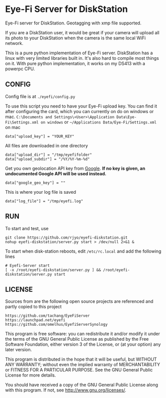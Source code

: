 Eye-Fi Server for DiskStation
===

Eye-Fi server for DiskStation. Geotagging with xmp file supported.

If you are a DiskStation user, it would be great if your camera will upload all its photo to your DiskStation when the camera is the same local WiFi network.

This is a pure python implementation of Eye-Fi server. DiskStation has a linux with very limited libraries built in. It's also hard to compile most things on it. With  pure python implementation, it works on my DS413 with a powerpc CPU.

CONFIG
---
Config file is at `./eyefi/config.py`

To use this script you need to have your Eye-Fi upload key. You can find it after configuring the card, which you can currently on do on windows or mac. `C:\Documents and Settings\<User>\Application Data\Eye-Fi\Settings.xml on windows` or `~/Applications Data/Eye-Fi/Settings.xml` on mac

    data["upload_key"] = "YOUR_KEY"

All files are downloaded in one directory

    data["upload_dir"] = "/tmp/eyefifolder"
    data["upload_subdir"] = "/%Y/%Y-%m-%d"

Get you own geolocation API key from [Google](https://developers.google.com/maps/documentation/business/geolocation/). **If no key is given, an undocumented Google API will be used instead.**

    data["google_geo_key"] = ""

This is where your log file is saved

    data["log_file"] = "/tmp/eyefi.log"

RUN
---
To start and test, use

    git clone https://github.com/rjyo/eyefi-diskstation.git
    nohup eyefi-diskstation/server.py start > /dev/null 2>&1 &

To start when disk-station reboots, edit `/etc/rc.local` and add the following lines

    # Eyefi-Server start
    [ -x /root/eyefi-diskstation/server.py ] && /root/eyefi-diskstation/server.py start

LICENSE
---
Sources from are the following open source projects are referenced and partly copied to this project

    https://github.com/tachang/EyeFiServer
    https://launchpad.net/eyefi‎
    https://github.com/omelhus/EyefiServerSynology
    
This program is free software: you can redistribute it and/or modify
it under the terms of the GNU General Public License as published by
the Free Software Foundation, either version 3 of the License, or
(at your option) any later version.

This program is distributed in the hope that it will be useful,
but WITHOUT ANY WARRANTY; without even the implied warranty of
MERCHANTABILITY or FITNESS FOR A PARTICULAR PURPOSE.  See the
GNU General Public License for more details.

You should have received a copy of the GNU General Public License
along with this program.  If not, see <http://www.gnu.org/licenses/>.

